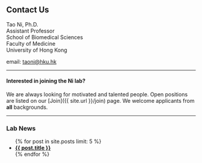 
## Contact Us

Tao Ni, Ph.D.  
Assistant Professor   
School of Biomedical Sciences  
Faculty of Medicine  
University of Hong Kong  

email: taoni@hku.hk   

 


---

#### Interested in joining the Ni lab?
 We are always looking for motivated and talented people. 
 Open positions are listed on our [Join]({{ site.url }}/join) page.
 We welcome applicants from <b>all</b> backgrounds.


---

<h3> Lab News </h3>
<ul>
  {% for post in site.posts limit: 5 %}
    <li><a href="{{ post.url }}"><b>{{ post.title }}</b></a></li>
  {% endfor %}
</ul>
